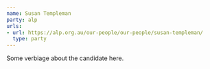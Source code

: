 ```yaml
---
name: Susan Templeman
party: alp
urls:
- url: https://alp.org.au/our-people/our-people/susan-templeman/
  type: party
---
```

Some verbiage about the candidate here.
